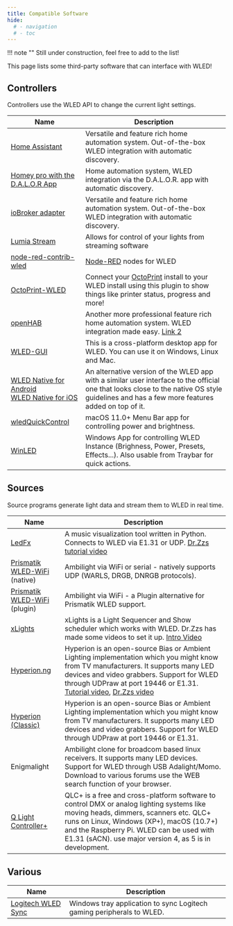 ```yaml
---
title: Compatible Software
hide:
  # - navigation
  # - toc
---
```


!!! note ""
    Still under construction, feel free to add to the list!

This page lists some third-party software that can interface with WLED!

## Controllers

Controllers use the WLED API to change the current light settings.

| Name | Description |
|---|---|
[Home Assistant](https://www.home-assistant.io/integrations/wled/) | Versatile and feature rich home automation system. Out-of-the-box WLED integration with automatic discovery.
[Homey pro with the D.A.L.O.R App](https://homey.app/en-us/app/com.sdn.neopixel-on-rest/D.A.L.O.R/) | Home automation system, WLED integration via the D.A.L.O.R. app  with automatic discovery.
[ioBroker adapter](https://github.com/iobroker-community-adapters/ioBroker.wled) | Versatile and feature rich home automation system. Out-of-the-box WLED integration with automatic discovery.
| [Lumia Stream](https://lumiastream.com/) | Allows for control of your lights from streaming software |
| [node-red-contrib-wled](https://flows.nodered.org/node/node-red-contrib-wled) | [Node-RED](https://nodered.org) nodes for WLED |
| [OctoPrint-WLED](https://plugins.octoprint.org/plugins/wled) | Connect your [OctoPrint](https://octoprint.org) install to your WLED install using this plugin to show things like printer status, progress and more! |
[openHAB](https://community.openhab.org/t/wled-a-binding-for-controlling-led-strips-and-strings-from-an-opensource-esp8266-project/87286) | Another more professional feature rich home automation system. WLED integration made easy. [Link 2](https://community.openhab.org/t/solved-wled-please-make-this-work-in-openhab/82783) |
[WLED-GUI](https://github.com/WoodyLetsCode/WLED-GUI) | This is a cross-platform desktop app for WLED. You can use it on Windows, Linux and Mac.
[WLED Native for Android](https://github.com/Moustachauve/WLED-Native-Android)<br /> [WLED Native for iOS](https://github.com/Moustachauve/WLED-Native-iOS/) | An alternative version of the WLED app with a similar user interface to the official one that looks close to the native OS style guidelines and has a few more features added on top of it.
[wledQuickControl](https://github.com/satrik/wledQuickControl) | macOS 11.0+ Menu Bar app for controlling power and brightness.
[WinLED](https://github.com/satrik/wledQuickControl) | Windows App for controlling WLED Instance (Brighness, Power, Presets, Effects...). Also usable from Traybar for quick actions.
## Sources

Source programs generate light data and stream them to WLED in real time.

| Name | Description |
|---|---|
[LedFx](https://github.com/LedFx/LedFx) | A music visualization tool written in Python. Connects to WLED via E1.31 or UDP. [Dr.Zzs tutorial video](https://www.youtube.com/watch?v=ipSfQdfX4fE)
[Prismatik WLED-WiFi](https://github.com/psieg/Lightpack) (native) | Ambilight via WiFi or serial - natively supports UDP (WARLS, DRGB, DNRGB protocols).
[Prismatik WLED-WiFi](https://github.com/Lord-FEAR/Prismatik-WLED-WiFi) (plugin) | Ambilight via WiFi - a Plugin alternative for Prismatik WLED support.
[xLights](http://xlights.org/) | xLights is a Light Sequencer and Show scheduler which works with WLED. Dr.Zzs has made some videos to set it up. [Intro Video](https://www.youtube.com/watch?v=p7wV6A26Gak)
[Hyperion.ng](https://hyperion-project.org/) | Hyperion is an open-source Bias or Ambient Lighting implementation which you might know from TV manufacturers. It supports many LED devices and video grabbers. Support for WLED through UDPraw at port 19446 or E1.31. [Tutorial video](https://www.youtube.com/watch?v=SudT6AjwwOM), [Dr.Zzs video](https://youtu.be/urOEHzbV48A?t=649)
[Hyperion (Classic)](https://hyperion-project.org/) | Hyperion is an open-source Bias or Ambient Lighting implementation which you might know from TV manufacturers. It supports many LED devices and video grabbers. Support for WLED through UDPraw at port 19446 or E1.31.
Enigmalight | Ambilight clone for broadcom based linux receivers.  It supports many LED devices. Support for WLED through USB Adalight/Momo. Download to various forums use the WEB search function of your browser.
[Q Light Controller+](https://www.qlcplus.org/) | QLC+ is a free and cross-platform software to control DMX or analog lighting systems like moving heads, dimmers, scanners etc. QLC+ runs on Linux, Windows (XP+), macOS (10.7+) and the Raspberry Pi. WLED can be used with E1.31 (sACN). use major version 4, as 5 is in development.

## Various

| Name | Description |
|---|---|
[Logitech WLED Sync](https://github.com/hkayy/Logitech-WLED-Sync) | Windows tray application to sync Logitech gaming peripherals to WLED.
